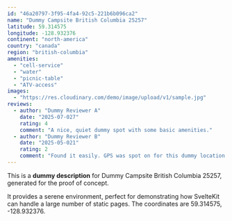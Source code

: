```yaml
---
id: "46a20797-3f95-4fa4-92c5-221b6b096ca2"
name: "Dummy Campsite British Columbia 25257"
latitude: 59.314575
longitude: -128.932376
continent: "north-america"
country: "canada"
region: "british-columbia"
amenities:
  - "cell-service"
  - "water"
  - "picnic-table"
  - "ATV-access"
images:
  - "https://res.cloudinary.com/demo/image/upload/v1/sample.jpg"
reviews:
  - author: "Dummy Reviewer A"
    date: "2025-07-027"
    rating: 4
    comment: "A nice, quiet dummy spot with some basic amenities."
  - author: "Dummy Reviewer B"
    date: "2025-05-021"
    rating: 2
    comment: "Found it easily. GPS was spot on for this dummy location."
---
```


This is a **dummy description** for Dummy Campsite British Columbia 25257, generated for the proof of concept.

It provides a serene environment, perfect for demonstrating how SvelteKit can handle a large number of static pages. The coordinates are 59.314575, -128.932376.

